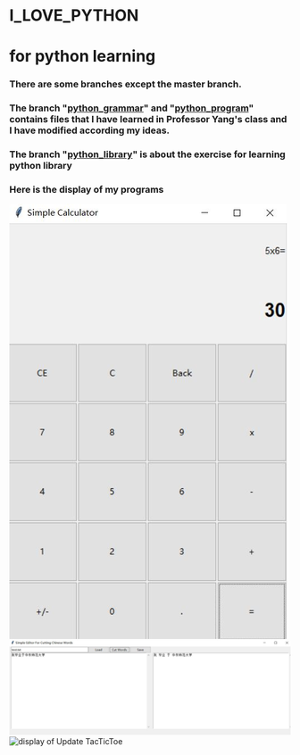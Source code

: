 # I_LOVE_PYTHON
# for python learning
### There are some branches except the master branch.
### The branch "[python_grammar](https://github.com/Titiana/I_LOVE_PYTHON/tree/python_grammar)" and "[python_program](https://github.com/Titiana/I_LOVE_PYTHON/tree/python_program)" contains files that I have learned in Professor Yang's class and I have modified according my ideas.
### The branch "[python_library](https://github.com/Titiana/I_LOVE_PYTHON/tree/python_library)" is about the exercise for learning python library
### Here is the display of my programs
![display of calculator](calculator.JPG)
![display of Simple Editor For Cutting Chinese Words](Simple_Editor_For_Cutting_Chinese_Words.JPG)
![display of Update TacTicToe](UpdateTacTicToe.JPG)
